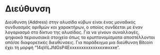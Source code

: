 # Διεύθυνση

Διεύθυνση (Address) στην αλυσίδα κύβων είναι ένας μοναδικός συνδυασμός αριθμών και χαρακτήρων, ο οποίος συνδέεται με έναν λογαριασμό στο δίκτυο της αλυσίδας. Για να γίνουν συναλλαγές, ψηφιακά περιουσιακά στοιχεία όπως τα κρυπτονομίσματα αποστέλλονται από/σε διαφορετικές διευθύνσεις. Για παράδειγμα μια διεύθυνση Bitcoin έχει τη μορφή “14qViLJfdGsP4Exxxxxxxxxxxxxxxwxxxe”.
